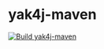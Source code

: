 # yak4j-maven

[![Build yak4j-maven](https://github.com/ngeor/kamino/actions/workflows/build-libs-yak4j-maven.yml/badge.svg)](https://github.com/ngeor/kamino/actions/workflows/build-libs-yak4j-maven.yml)
